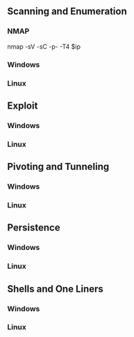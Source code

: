 ## Scanning and Enumeration

### NMAP
nmap -sV -sC -p- -T4 $ip

### Windows

### Linux

## Exploit

### Windows

### Linux

## Pivoting and Tunneling

### Windows

### Linux

## Persistence

### Windows

### Linux

## Shells and One Liners

### Windows

### Linux

